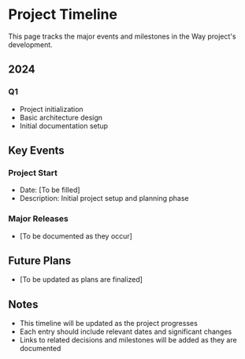 # Project Timeline

This page tracks the major events and milestones in the Way project's development.

## 2024

### Q1
- Project initialization
- Basic architecture design
- Initial documentation setup

## Key Events

### Project Start
- Date: [To be filled]
- Description: Initial project setup and planning phase

### Major Releases
- [To be documented as they occur]

## Future Plans
- [To be updated as plans are finalized]

## Notes
- This timeline will be updated as the project progresses
- Each entry should include relevant dates and significant changes
- Links to related decisions and milestones will be added as they are documented 